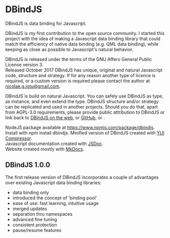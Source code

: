 # DBindJS

DBindJS is data binding for Javascript.

DBindJS is my first contribution to the open source community.
I started this project with the idea of making a Javascript data binding library that could match the 
efficiency of native data binding (e.g. QML data binding), while keeping as close as possible to 
Javascript's natural behavior.

DBindJS is released under the terms of the GNU Affero General Public License version 3.<br/>
Released October 2017 DBindJS has unique, original and natural Javascript code, structure and strategy.
If for any reason another type of licence is required, or a custom version is required 
please contact the author at nicolae.g.iotu@gmail.com.
 
DBindJS is build on natural Javascript. 
You can safely use DBindJS as type, as instance, and even extend the type.
DBindJS structure and/or strategy can be replicated and used in another projects. 
Should you do that, apart from AGPL-3.0 requirements, please provide 
public attribution to DBindJS or link back to [DBindJS on the web](http://dbindjs.com), 
or [GitHub](https://github.com/NicolaeIotu/DBindJS), or .

NodeJS package available at https://www.npmjs.com/package/dbindjs. Install with npm install dbindjs.
Minified version of DBindJS created with [YUI Compressor]( https://yui.github.io/yuicompressor/ ).<br/>
Javascript documentation created with [JSDoc]( http://usejsdoc.org ).<br/>
Website created mostly with [MkDocs]( http://www.mkdocs.org ).<br/>


## DBindJS 1.0.0

The first release version of DBindJS incorporates a couple of advantages 
over existing Javascript data binding libraries:

* data binding only
* introduced the concept of 'binding pool'
* ease of use: fast learning, intuitive usage
* merged updates
* separation thru namespaces
* advanced fine tuning
* consistent protection
* pause/resume features

